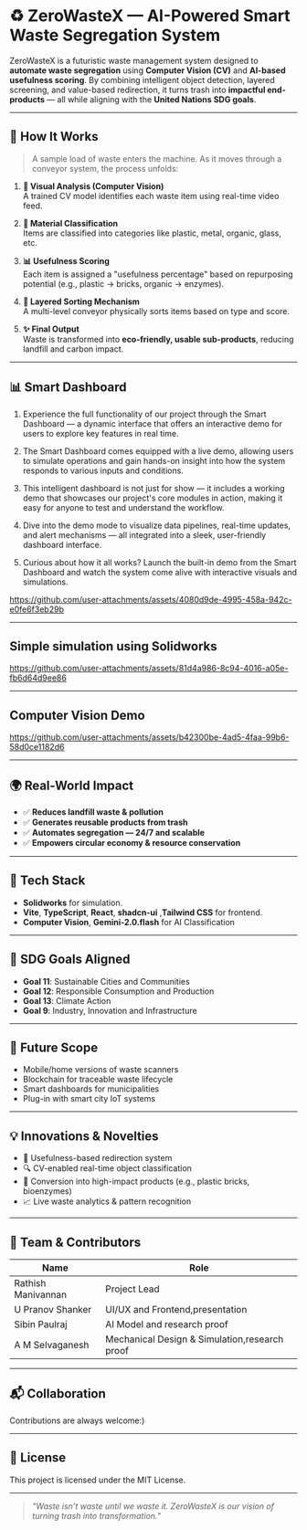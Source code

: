# ♻️ ZeroWasteX — AI-Powered Smart Waste Segregation System

ZeroWasteX is a futuristic waste management system designed to **automate waste segregation** using **Computer Vision (CV)** and **AI-based usefulness scoring**. By combining intelligent object detection, layered screening, and value-based redirection, it turns trash into **impactful end-products** — all while aligning with the **United Nations SDG goals**.

---

## 🚀 How It Works

> A sample load of waste enters the machine. As it moves through a conveyor system, the process unfolds:

1. **🎥 Visual Analysis (Computer Vision)**  
   A trained CV model identifies each waste item using real-time video feed.

2. **🧠 Material Classification**  
   Items are classified into categories like plastic, metal, organic, glass, etc.

3. **📊 Usefulness Scoring**  
   Each item is assigned a "usefulness percentage" based on repurposing potential (e.g., plastic → bricks, organic → enzymes).

4. **🔁 Layered Sorting Mechanism**  
   A multi-level conveyor physically sorts items based on type and score.

5. **✨ Final Output**  
   Waste is transformed into **eco-friendly, usable sub-products**, reducing landfill and carbon impact.

---
## 📊 Smart Dashboard

1. Experience the full functionality of our project through the Smart Dashboard — a dynamic interface that offers an interactive demo for users to explore key features in real time.

2. The Smart Dashboard comes equipped with a live demo, allowing users to simulate operations and gain hands-on insight into how the system responds to various inputs and conditions.

3. This intelligent dashboard is not just for show — it includes a working demo that showcases our project's core modules in action, making it easy for anyone to test and understand the workflow.

4. Dive into the demo mode to visualize data pipelines, real-time updates, and alert mechanisms — all integrated into a sleek, user-friendly dashboard interface.

5. Curious about how it all works? Launch the built-in demo from the Smart Dashboard and watch the system come alive with interactive visuals and simulations.

https://github.com/user-attachments/assets/4080d9de-4995-458a-942c-e0fe6f3eb29b

---

## Simple simulation using Solidworks

https://github.com/user-attachments/assets/81d4a986-8c94-4016-a05e-fb6d64d9ee86

---

## Computer Vision Demo

https://github.com/user-attachments/assets/b42300be-4ad5-4faa-99b6-58d0ce1182d6

---

## 🌍 Real-World Impact

- ✅ **Reduces landfill waste & pollution**
- ✅ **Generates reusable products from trash**
- ✅ **Automates segregation — 24/7 and scalable**
- ✅ **Empowers circular economy & resource conservation**

---

## 🧪 Tech Stack

- **Solidworks** for simulation.
- **Vite**, **TypeScript**, **React**, **shadcn-ui** ,**Tailwind CSS** for frontend.
- **Computer Vision**, **Gemini-2.0.flash** for AI Classification

---

## 🎯 SDG Goals Aligned

- **Goal 11**: Sustainable Cities and Communities  
- **Goal 12**: Responsible Consumption and Production  
- **Goal 13**: Climate Action  
- **Goal 9**: Industry, Innovation and Infrastructure  

---

## 🔮 Future Scope

- Mobile/home versions of waste scanners  
- Blockchain for traceable waste lifecycle  
- Smart dashboards for municipalities  
- Plug-in with smart city IoT systems  

---

## 💡 Innovations & Novelties

- 🔄 Usefulness-based redirection system  
- 🔍 CV-enabled real-time object classification  
- 🧱 Conversion into high-impact products (e.g., plastic bricks, bioenzymes)  
- 📈 Live waste analytics & pattern recognition  

---

## 🧠 Team & Contributors

| Name               | Role                                          |
|------------------- |---------------------------------------------- |
| Rathish Manivannan | Project Lead                                  |
| U Pranov Shanker   | UI/UX and Frontend,presentation               |
| Sibin Paulraj      | AI Model and research proof                   |
| A M Selvaganesh    | Mechanical Design & Simulation,research proof |

---

## 📬 Collaboration
Contributions are always welcome:)

---

## 📜 License

This project is licensed under the MIT License.

---

> _"Waste isn’t waste until we waste it. ZeroWasteX is our vision of turning trash into transformation."_  
